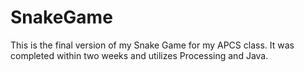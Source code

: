 # SnakeGame

This is the final version of my Snake Game for my APCS class. It was completed within two weeks and utilizes Processing and Java.
